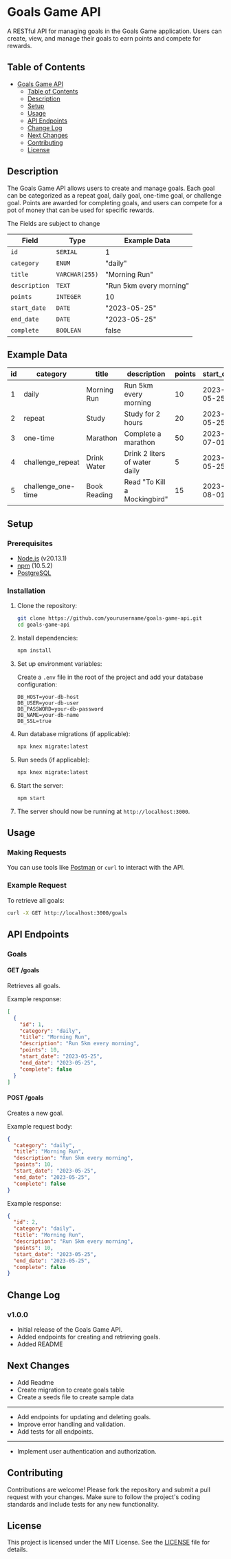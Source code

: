# Goals Game API

A RESTful API for managing goals in the Goals Game application. Users can create, view, and manage their goals to earn points and compete for rewards.

## Table of Contents

- [Goals Game API](#goals-game-api)
  - [Table of Contents](#table-of-contents)
  - [Description](#description)
  - [Setup](#setup)
  - [Usage](#usage)
  - [API Endpoints](#api-endpoints)
  - [Change Log](#change-log)
  - [Next Changes](#next-changes)
  - [Contributing](#contributing)
  - [License](#license)

## Description

The Goals Game API allows users to create and manage goals. Each goal can be categorized as a repeat goal, daily goal, one-time goal, or challenge goal. Points are awarded for completing goals, and users can compete for a pot of money that can be used for specific rewards.

The Fields are subject to change

| Field         | Type           | Example Data            |
| ------------- | -------------- | ----------------------- |
| `id`          | `SERIAL`       | 1                       |
| `category`    | `ENUM`         | "daily"                 |
| `title`       | `VARCHAR(255)` | "Morning Run"           |
| `description` | `TEXT`         | "Run 5km every morning" |
| `points`      | `INTEGER`      | 10                      |
| `start_date`  | `DATE`         | "2023-05-25"            |
| `end_date`    | `DATE`         | "2023-05-25"            |
| `complete`    | `BOOLEAN`      | false                   |

## Example Data

| id  | category           | title        | description                   | points | start_date | end_date   | complete |
| --- | ------------------ | ------------ | ----------------------------- | ------ | ---------- | ---------- | -------- |
| 1   | daily              | Morning Run  | Run 5km every morning         | 10     | 2023-05-25 | 2023-05-25 | false    |
| 2   | repeat             | Study        | Study for 2 hours             | 20     | 2023-05-25 | 2023-06-25 | false    |
| 3   | one-time           | Marathon     | Complete a marathon           | 50     | 2023-07-01 | 2023-07-01 | false    |
| 4   | challenge_repeat   | Drink Water  | Drink 2 liters of water daily | 5      | 2023-05-25 | 2023-06-25 | false    |
| 5   | challenge_one-time | Book Reading | Read "To Kill a Mockingbird"  | 15     | 2023-08-01 | 2023-08-31 | false    |

## Setup

### Prerequisites

- [Node.js](https://nodejs.org/) (v20.13.1)
- [npm](https://www.npmjs.com/) (10.5.2)
- [PostgreSQL](https://www.postgresql.org/)

### Installation

1. Clone the repository:

   ```sh
   git clone https://github.com/yourusername/goals-game-api.git
   cd goals-game-api
   ```

2. Install dependencies:

   ```sh
   npm install
   ```

3. Set up environment variables:

   Create a `.env` file in the root of the project and add your database configuration:

   ```env
   DB_HOST=your-db-host
   DB_USER=your-db-user
   DB_PASSWORD=your-db-password
   DB_NAME=your-db-name
   DB_SSL=true
   ```

4. Run database migrations (if applicable):

   ```sh
   npx knex migrate:latest
   ```

5. Run seeds (if applicable):

   ```sh
   npx knex migrate:latest
   ```

6. Start the server:

   ```sh
   npm start
   ```

7. The server should now be running at `http://localhost:3000`.

## Usage

### Making Requests

You can use tools like [Postman](https://www.postman.com/) or `curl` to interact with the API.

### Example Request

To retrieve all goals:

```sh
curl -X GET http://localhost:3000/goals
```

## API Endpoints

### Goals

#### GET /goals

Retrieves all goals.

Example response:

```json
[
  {
    "id": 1,
    "category": "daily",
    "title": "Morning Run",
    "description": "Run 5km every morning",
    "points": 10,
    "start_date": "2023-05-25",
    "end_date": "2023-05-25",
    "complete": false
  }
]
```

#### POST /goals

Creates a new goal.

Example request body:

```json
{
  "category": "daily",
  "title": "Morning Run",
  "description": "Run 5km every morning",
  "points": 10,
  "start_date": "2023-05-25",
  "end_date": "2023-05-25",
  "complete": false
}
```

Example response:

```json
{
  "id": 2,
  "category": "daily",
  "title": "Morning Run",
  "description": "Run 5km every morning",
  "points": 10,
  "start_date": "2023-05-25",
  "end_date": "2023-05-25",
  "complete": false
}
```

## Change Log

### v1.0.0

- Initial release of the Goals Game API.
- Added endpoints for creating and retrieving goals.
- Added README

## Next Changes

- Add Readme
- Create migration to create goals table
- Create a seeds file to create sample data

---

- Add endpoints for updating and deleting goals.
- Improve error handling and validation.
- Add tests for all endpoints.

---

- Implement user authentication and authorization.

## Contributing

Contributions are welcome! Please fork the repository and submit a pull request with your changes. Make sure to follow the project's coding standards and include tests for any new functionality.

## License

This project is licensed under the MIT License. See the [LICENSE](LICENSE) file for details.
